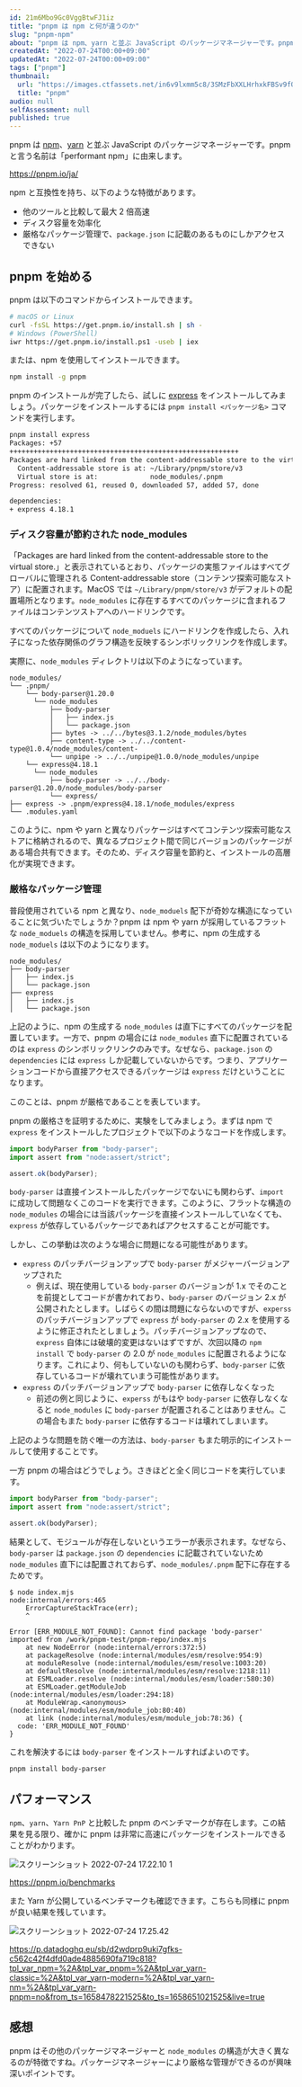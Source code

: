 ```yaml
---
id: 21m6Mbo9Gc0VggBtwFJ1iz
title: "pnpm は npm と何が違うのか"
slug: "pnpm-npm"
about: "pnpm は npm、yarn と並ぶ JavaScript のパッケージマネージャーです。pnpm と言う名前は「performant npm」に由来します。"
createdAt: "2022-07-24T00:00+09:00"
updatedAt: "2022-07-24T00:00+09:00"
tags: ["pnpm"]
thumbnail:
  url: "https://images.ctfassets.net/in6v9lxmm5c8/3SMzFbXXLHrhxkFBSv9fQf/1aed4069c1a0706129bf5d64d9a57163/pnpm-standard-79c9dbb2e99b8525ae55174580061e1b.svg"
  title: "pnpm"
audio: null
selfAssessment: null
published: true
---
```

pnpm は [npm](https://www.npmjs.com/)、[yarn](https://yarnpkg.com/) と並ぶ JavaScript のパッケージマネージャーです。pnpm と言う名前は「performant npm」に由来します。

https://pnpm.io/ja/

npm と互換性を持ち、以下のような特徴があります。

- 他のツールと比較して最大 2 倍高速
- ディスク容量を効率化
- 厳格なパッケージ管理で、`package.json` に記載のあるものにしかアクセスできない

## pnpm を始める

pnpm は以下のコマンドからインストールできます。

```sh
# macOS or Linux
curl -fsSL https://get.pnpm.io/install.sh | sh -
# Windows (PowerShell) 
iwr https://get.pnpm.io/install.ps1 -useb | iex
```

または、npm を使用してインストールできます。

```sh
npm install -g pnpm
```

pnpm のインストールが完了したら、試しに [express](https://www.npmjs.com/package/express) をインストールしてみましょう。パッケージをインストールするには `pnpm install <パッケージ名>` コマンドを実行します。

```sh
pnpm install express
Packages: +57
+++++++++++++++++++++++++++++++++++++++++++++++++++++++++
Packages are hard linked from the content-addressable store to the virtual store.
  Content-addressable store is at: ~/Library/pnpm/store/v3
  Virtual store is at:             node_modules/.pnpm
Progress: resolved 61, reused 0, downloaded 57, added 57, done

dependencies:
+ express 4.18.1
```

### ディスク容量が節約された node_modules

「Packages are hard linked from the content-addressable store to the virtual store.」と表示されているとおり、パッケージの実態ファイルはすべてグローバルに管理される Content-addressable store（コンテンツ探索可能なストア）に配置されます。MacOS では `~/Library/pnpm/store/v3` がデフォルトの配置場所となります。`node_modules` に存在するすべてのパッケージに含まれるファイルはコンテンツストアへのハードリンクです。

すべてのパッケージについて `node_moduels` にハードリンクを作成したら、入れ子になった依存関係のグラフ構造を反映するシンボリックリンクを作成します。

実際に、`node_modules` ディレクトリは以下のようになっています。

```
node_modules/
└── .pnpm/
    └── body-parser@1.20.0
      └── node_modules
          ├── body-parser
          │   ├── index.js
          │   └── package.json
          ├── bytes -> ../../bytes@3.1.2/node_modules/bytes
          ├── content-type -> ../../content-type@1.0.4/node_modules/content-
          └── unpipe -> ../../unpipe@1.0.0/node_modules/unpipe
    └── express@4.18.1
      └── node_modules
          ├── body-parser -> ../../body-parser@1.20.0/node_modules/body-parser
          └── express/
├── express -> .pnpm/express@4.18.1/node_modules/express
└── .modules.yaml
```

このように、npm や yarn と異なりパッケージはすべてコンテンツ探索可能なストアに格納されるので、異なるプロジェクト間で同じバージョンのパッケージがある場合共有できます。そのため、ディスク容量を節約と、インストールの高層化が実現できます。

### 厳格なパッケージ管理

普段使用されている npm と異なり、`node_moduels` 配下が奇妙な構造になっていることに気づいたでしょうか？pnpm は npm や yarn が採用しているフラットな `node_moduels` の構造を採用していません。参考に、npm の生成する `node_moduels` は以下のようになります。

```
node_modules/
├── body-parser
│   ├── index.js
│   └── package.json
├── express
│   ├── index.js
│   └── package.json
```

上記のように、npm の生成する `node_modules` は直下にすべてのパッケージを配置しています。一方で、pnpm の場合には `node_modules` 直下に配置されているのは `express` のシンボリックリンクのみです。なぜなら、`package.json` の `dependencies` には `express` しか記載していないからです。つまり、アプリケーションコードから直接アクセスできるパッケージは `express` だけということになります。

このことは、pnpm が厳格であることを表しています。

pnpm の厳格さを証明するために、実験をしてみましょう。まずは npm で `express` をインストールしたプロジェクトで以下のようなコードを作成します。

```js:npm-repo/index.mjs
import bodyParser from "body-parser";
import assert from "node:assert/strict";

assert.ok(bodyParser);
```

`body-parser` は直接インストールしたパッケージでないにも関わらず、`import` に成功して問題なくこのコードを実行できます。このように、フラットな構造の `node_modules` の場合には当該パッケージを直接インストールしていなくても、`express` が依存しているパッケージであればアクセスすることが可能です。

しかし、この挙動は次のような場合に問題になる可能性があります。

- `express` のパッチバージョンアップで `body-parser` がメジャーバージョンアップされた
  - 例えば、現在使用している `body-parser` のバージョンが 1.x でそのことを前提としてコードが書かれており、`body-parser` のバージョン 2.x が公開されたとします。しばらくの間は問題にならないのですが、`experss` のパッチバージョンアップで `express` が `body-parser` の 2.x を使用するように修正されたとしましょう。パッチバージョンアップなので、`express` 自体には破壊的変更はないはずですが、次回以降の `npm install` で `body-parser` の 2.0 が `node_modules` に配置されるようになります。これにより、何もしていないのも関わらず、`body-parser` に依存しているコードが壊れていまう可能性があります。
- `express` のパッチバージョンアップで `body-parser` に依存しなくなった
  - 前述の例と同じように、`experss` がもはや `body-parser` に依存しなくなると `node_modules` に `body-parser` が配置されることはありません。この場合もまた `body-parser` に依存するコードは壊れてしまいます。

上記のような問題を防ぐ唯一の方法は、`body-parser` もまた明示的にインストールして使用することです。

一方 pnpm の場合はどうでしょう。さきほどと全く同じコードを実行しています。

```js:pnpm-repo/index.mjs
import bodyParser from "body-parser";
import assert from "node:assert/strict";

assert.ok(bodyParser);
```

結果として、モジュールが存在しないというエラーが表示されます。なぜなら、`body-parser` は `package.json` の `dependencies` に記載されていないため `node_modules` 直下には配置されておらず、`node_modules/.pnpm` 配下に存在するためです。

```
$ node index.mjs 
node:internal/errors:465
    ErrorCaptureStackTrace(err);
    ^

Error [ERR_MODULE_NOT_FOUND]: Cannot find package 'body-parser' imported from /work/pnpm-test/pnpm-repo/index.mjs
    at new NodeError (node:internal/errors:372:5)
    at packageResolve (node:internal/modules/esm/resolve:954:9)
    at moduleResolve (node:internal/modules/esm/resolve:1003:20)
    at defaultResolve (node:internal/modules/esm/resolve:1218:11)
    at ESMLoader.resolve (node:internal/modules/esm/loader:580:30)
    at ESMLoader.getModuleJob (node:internal/modules/esm/loader:294:18)
    at ModuleWrap.<anonymous> (node:internal/modules/esm/module_job:80:40)
    at link (node:internal/modules/esm/module_job:78:36) {
  code: 'ERR_MODULE_NOT_FOUND'
}
```

これを解決するには `body-parser` をインストールすればよいのです。

```sh
pnpm install body-parser
```

## パフォーマンス

`npm`、`yarn`、`Yarn PnP` と比較した pnpm のベンチマークが存在します。この結果を見る限り、確かに pnpm は非常に高速にパッケージをインストールできることがわかります。

![スクリーンショット 2022-07-24 17.22.10 1](//images.ctfassets.net/in6v9lxmm5c8/KUlLE11E4uK2hq2BbD8BG/a802fff990e4e8324f1234b632d5f35b/____________________________2022-07-24_17.22.10_1.png)

https://pnpm.io/benchmarks

また Yarn が公開しているベンチマークも確認できます。こちらも同様に pnpm が良い結果を残しています。

![スクリーンショット 2022-07-24 17.25.42](//images.ctfassets.net/in6v9lxmm5c8/2x2bjDHwP3rAnRwzEKOsO0/da986bb780ee2e9a0e80a2c68dffe6cf/____________________________2022-07-24_17.25.42.png)

https://p.datadoghq.eu/sb/d2wdprp9uki7gfks-c562c42f4dfd0ade4885690fa719c818?tpl_var_npm=%2A&tpl_var_pnpm=%2A&tpl_var_yarn-classic=%2A&tpl_var_yarn-modern=%2A&tpl_var_yarn-nm=%2A&tpl_var_yarn-pnpm=no&from_ts=1658478221525&to_ts=1658651021525&live=true

## 感想

pnpm はその他のパッケージマネージャーと `node_modules` の構造が大きく異なるのが特徴ですね。パッケージマネージャーにより厳格な管理ができるのが興味深いポイントです。

